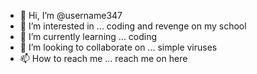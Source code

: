 - 👋 Hi, I’m @username347
- 👀 I’m interested in ... coding and revenge on my school
- 🌱 I’m currently learning ... coding
- 💞️ I’m looking to collaborate on ... simple viruses
- 📫 How to reach me ... reach me on here

<!---
username347/username347 is a ✨ special ✨ repository because its `README.md` (this file) appears on your GitHub profile.
You can click the Preview link to take a look at your changes.
--->
